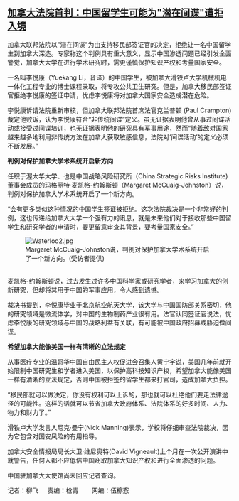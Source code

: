 <!--1704482160000-->
[加拿大法院首判：中国留学生可能为"潜在间谍"遭拒入境](https://www.rfa.org/mandarin/yataibaodao/junshiwaijiao/lfe-01052024141542.html)
------

<p>加拿大联邦法院以"潜在间谍"为由支持移民部签证官的决定，拒绝让一名中国留学生到加拿大深造。专家称这个判例具有重大意义，显示中国渗透问题已经引发全面警觉，加拿大大学在进行学术研究时，需更谨慎保护知识产权和考量国家安全。</p><p><span style="font-weight: 400;">一名叫李悦康（Yuekang Li，音译）的中国学生，被加拿大滑铁卢大学机械机电一体化工程专业的博士课程录取，将专攻公共卫生研究。但是，加拿大移民部签证官拒绝李悦康的签证申请，忧虑李悦康将对加拿大国家安全造成潜在危险。</span></p><p><span style="font-weight: 400;">李悦康诉请法院重新审核，但加拿大联邦法院首席法官克兰普顿 (Paul Crampton)裁定他败诉，认为李悦康符合“非传统间谍”定义。虽无证据表明他曾从事过间谍活动或接受过间谍培训，也无证据表明他的研究具有军事用途，然而“随着敌对国家越来越多地利用非传统方法在加拿大获取敏感信息，法院对‘间谍活动’的定义必须不断发展。”</span></p><p><b>判例对保护加拿大学术系统开启新方向</b></p><p><span style="font-weight: 400;">任职于渥太华大学、也是中国战略风险研究所（China Strategic Risks Institute) 董事会成员的玛格丽特·麦凯格-约翰斯顿（Margaret McCuaig-Johnston）说，判例对保护加拿大学术系统开启了一个新方向。</span></p><p><span style="font-weight: 400;">“会有更多类似这种情况的中国学生签证被拒绝。这次法院裁决是一个非常好的判例，这也传递给加拿大大学一个强有力的讯息，就是未来他们对于接收那些中国留学生和研究学者的申请时，要更留意审查其背景，要考量国家安全。”</span></p><figure><img alt="Waterloo2.jpg" class="image-richtext image-inline" src="https://www.rfa.org/mandarin/yataibaodao/junshiwaijiao/waterloo2.jpg" title="Waterloo2.jpg"/><figcaption>Margaret McCuaig-Johnston说，判例对保护加拿大学术系统开启了一个新方向。(受访者提供)<br/><br/></figcaption></figure><p><span style="font-weight: 400;">麦凯格-约翰斯顿说，过去发生过许多中国科学家或研究学者，来学习加拿大的创新研究，但却将其用于中国的军事应用，令人感到遗憾。</span></p><p><span style="font-weight: 400;">裁决书提到，李悦康毕业于北京航空航天大学，该大学与中国国防部关系密切，他的研究领域是微流体学，对中国的生物制药产业很有用。法官认同签证官说法，忧虑李悦康的研究领域与中国的战略利益有关联，有可能被中国政府招募或胁迫做间谍。</span></p><p><b>希望加拿大能像美国一样有清晰的立法规定</b></p><p><span style="font-weight: 400;">从事医疗专业的温哥华中国自由民主人权促进会召集人黄宁宇说，美国几年前就开始限制中国研究生和学者进入美国，以保护高科技知识产权，希望加拿大能像美国一样有清晰的立法规定，否则中国被拒签的留学生都来打官司，造成加拿大负担。</span></p><p><span style="font-weight: 400;">“移民部就可以做决定，你没有权利可以上诉的，那也就可以杜绝他们要走法律途径的可能性。这样的话就可以节省加拿大政府体系、法院体系的好多时间、人力、物力和财力了。”</span></p><p><span style="font-weight: 400;">滑铁卢大学发言人尼克·曼宁(Nick Manning)表示，学校将仔细审查法院裁决，因为它包含对国安风险的有用指导。</span></p><p><span style="font-weight: 400;">加拿大安全情报局局长大卫·维尼奥特(David Vigneault)上个月在一次公开演讲中就警告，任何人都不应低估中国窃取加拿大知识产权和进行全面渗透的问题。</span></p><p><span style="font-weight: 400;">中国驻加拿大大使馆尚未回应记者查询。  </span></p><p><span style="font-weight: 400;">记者：柳飞     责编：梒青    　网编：伍檫愙<br/></span></p>
